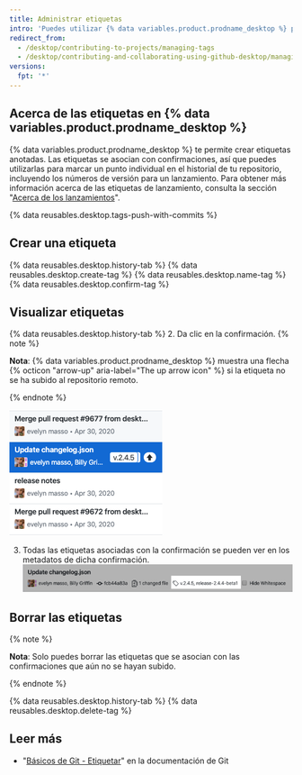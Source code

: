 ```yaml
---
title: Administrar etiquetas
intro: 'Puedes utilizar {% data variables.product.prodname_desktop %} para crear, cargar y visualizar etiquetas.'
redirect_from:
  - /desktop/contributing-to-projects/managing-tags
  - /desktop/contributing-and-collaborating-using-github-desktop/managing-tags
versions:
  fpt: '*'
---
```


## Acerca de las etiquetas en {% data variables.product.prodname_desktop %}

{% data variables.product.prodname_desktop %} te permite crear etiquetas anotadas. Las etiquetas se asocian con confirmaciones, así que puedes utilizarlas para marcar un punto individual en el historial de tu repositorio, incluyendo los números de versión para un lanzamiento. Para obtener más información acerca de las etiquetas de lanzamiento, consulta la sección "[Acerca de los lanzamientos](/github/administering-a-repository/about-releases)".

{% data reusables.desktop.tags-push-with-commits %}

## Crear una etiqueta

{% data reusables.desktop.history-tab %}
{% data reusables.desktop.create-tag %}
{% data reusables.desktop.name-tag %}
{% data reusables.desktop.confirm-tag %}

## Visualizar etiquetas

{% data reusables.desktop.history-tab %}
2. Da clic en la confirmación.
  {% note %}

  **Nota**: {% data variables.product.prodname_desktop %} muestra una flecha {% octicon "arrow-up" aria-label="The up arrow icon" %} si la etiqueta no se ha subido al repositorio remoto.

  {% endnote %}

  ![Visualizar una etiqueta en el historial](/assets/images/help/desktop/viewing-tags-in-history.png)

3. Todas las etiquetas asociadas con la confirmación se pueden ver en los metadatos de dicha confirmación. ![Visualizar una etiqueta en la confirmación](/assets/images/help/desktop/viewing-tags-in-commit.png)

## Borrar las etiquetas

{% note %}

**Nota**: Solo puedes borrar las etiquetas que se asocian con las confirmaciones que aún no se hayan subido.

{% endnote %}

{% data reusables.desktop.history-tab %}
{% data reusables.desktop.delete-tag %}

## Leer más

- "[Básicos de Git - Etiquetar](https://git-scm.com/book/en/v2/Git-Basics-Tagging)" en la documentación de Git
